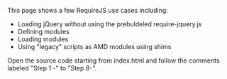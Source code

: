 This page shows a few RequireJS use cases including:

- Loading jQuery without using the prebuldeled require-jquery.js
- Defining modules
- Loading modules
- Using "legacy" scripts as AMD modules using shims

Open the source code starting from index.html and follow the comments labeled "Step 1 -" to "Step 8-".